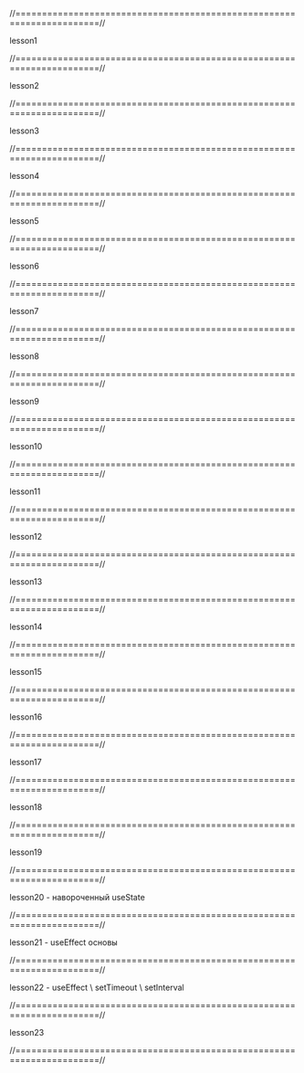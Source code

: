 //======================================================================//

lesson1

//======================================================================//

lesson2

//======================================================================//

lesson3

//======================================================================//

lesson4

//======================================================================//

lesson5

//======================================================================//

lesson6

//======================================================================//

lesson7

//======================================================================//

lesson8

//======================================================================//

lesson9

//======================================================================//

lesson10

//======================================================================//

lesson11

//======================================================================//

lesson12

//======================================================================//

lesson13

//======================================================================//

lesson14

//======================================================================//

lesson15

//======================================================================//

lesson16

//======================================================================//

lesson17

//======================================================================//

lesson18

//======================================================================//

lesson19

//======================================================================//

lesson20 - навороченный useState

//======================================================================//

lesson21 - useEffect основы

//======================================================================//

lesson22 - useEffect \ setTimeout \ setInterval

//======================================================================//

lesson23

//======================================================================//





